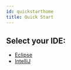 ```yaml
---
id: quickstarthome
title: Quick Start
---
```


## Select your IDE:
- [Eclipse](eclipsequickstart/quickstarteclipse.md)
- [IntelliJ](intellijquickstart/quickstartintellij.md)

